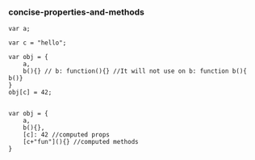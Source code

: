 ### concise-properties-and-methods
	var a;
	
	var c = "hello";
	
	var obj = {
		a,
		b(){} // b: function(){} //It will not use on b: function b(){ b()}
	}
	obj[c] = 42;
	
	
	var obj = {
		a,
		b(){},
		[c]: 42 //computed props
		[c+"fun"](){} //computed methods 
	}
	
<!--stackedit_data:
eyJoaXN0b3J5IjpbLTE0NzUxMzQ4NjVdfQ==
-->